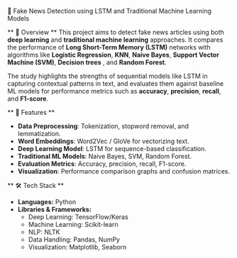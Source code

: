 📰 Fake News Detection using LSTM and Traditional Machine Learning Models

** 📌 Overview **
This project aims to detect fake news articles using both **deep learning** and **traditional machine learning** approaches. It compares the performance of **Long Short-Term Memory (LSTM)** networks with algorithms like **Logistic Regression**, **KNN**, **Naive Bayes**, **Support Vector Machine (SVM)**, **Decision trees** , and **Random Forest**.

The study highlights the strengths of sequential models like LSTM in capturing contextual patterns in text, and evaluates them against baseline ML models for performance metrics such as **accuracy**, **precision**, **recall**, and **F1-score**.

** 🎯 Features **
- **Data Preprocessing**: Tokenization, stopword removal, and lemmatization.
- **Word Embeddings**: Word2Vec / GloVe for vectorizing text.
- **Deep Learning Model**: LSTM for sequence-based classification.
- **Traditional ML Models**: Naive Bayes, SVM, Random Forest.
- **Evaluation Metrics**: Accuracy, precision, recall, F1-score.
- **Visualization**: Performance comparison graphs and confusion matrices.

** 🛠️ Tech Stack  **
- **Languages:** Python  
- **Libraries & Frameworks:**  
  - Deep Learning: TensorFlow/Keras  
  - Machine Learning: Scikit-learn  
  - NLP: NLTK
  - Data Handling: Pandas, NumPy  
  - Visualization: Matplotlib, Seaborn  
